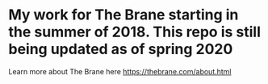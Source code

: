# My work for The Brane starting in the summer of 2018. This repo is still being updated as of spring 2020

Learn more about The Brane here https://thebrane.com/about.html
